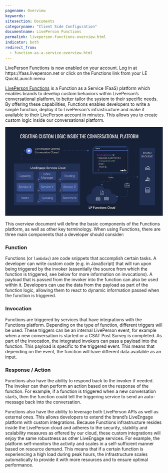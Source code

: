 ```yaml
---
pagename: Overview
keywords:
sitesection: Documents
categoryname: "Client Side Configuration"
documentname: LivePerson Functions
permalink: liveperson-functions-overview.html
indicator: both
redirect_from:
  - function-as-a-service-overview.html
---
```


<div class="important">LivePerson Functions is now enabled on your account. Log in at https://faas.liveperson.net or click on the Functions link from your LE QuickLaunch menu</div>

[LivePerson Functions](https://faas.liveperson.net) is a Function as a Service (FaaS) platform which enables brands to develop custom behaviors within LivePerson’s conversational platform, to better tailor the system to their specific needs. By offering these capabilities, Functions enables developers to write a simple function, deploy it to LivePerson's infrastructure and make it available to their LivePerson account in minutes. This allows you to create custom logic inside our conversational platform.

![](img/faas-overview.png)

This overview document will define the basic components of the Functions platform, as well as other key terminology. When using Functions, there are three main components that a developer should consider:

### Function

Functions (or `lambdas`) are code snippets that accomplish certain tasks. A developer can write custom code (e.g. in JavaScript) that will run upon being triggered by the invoker (essentially the source from which the function is triggered, see below for more information on invocations). A payload that is passed from the invoker into the function can also be used within it. Developers can use the data from the payload as part of the function logic, allowing them to react to dynamic information passed when the function is triggered.

### Invocation

Functions are triggered by services that have integrations with the Functions platform. Depending on the type of function, different triggers will be used. These triggers can be an internal LivePerson event, for example when a new conversation is started or a CSAT Post Survey is completed. As part of the invocation, the integrated invokers can pass a payload into the function. This payload is specific to the triggered event. This means that depending on the event, the function will have different data available as an input.

### Response / Action

Functions also have the ability to respond back to the invoker if needed. The invoker can then perform an action based on the response of the function. For example, if a function is triggered when a new conversation starts, then the function could tell the triggering service to send an auto-message back into the conversation.

Functions also have the ability to leverage both LivePerson APIs as well as external ones. This allows developers to extend the brand’s LiveEngage platform with custom integrations. Because Functions infrastructure resides inside the LivePerson cloud and adheres to the security, stability and scalability measures as offered by our cloud, these custom integrations will enjoy the same robustness as other LiveEngage services. For example, the platform self-monitors the activity and scales in a self-sufficient manner based on resource demand. This means that if a certain function is experiencing a high load during peak hours, the infrastructure scales automatically to provide it with more resources and to ensure optimal performance.

